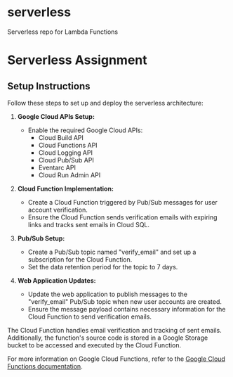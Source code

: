 # serverless
Serverless repo for Lambda Functions


# Serverless Assignment

## Setup Instructions

Follow these steps to set up and deploy the serverless architecture:

1. **Google Cloud APIs Setup:**
   - Enable the required Google Cloud APIs:
     - Cloud Build API
     - Cloud Functions API
     - Cloud Logging API
     - Cloud Pub/Sub API
     - Eventarc API
     - Cloud Run Admin API

2. **Cloud Function Implementation:**
   - Create a Cloud Function triggered by Pub/Sub messages for user account verification.
   - Ensure the Cloud Function sends verification emails with expiring links and tracks sent emails in Cloud SQL.

3. **Pub/Sub Setup:**
   - Create a Pub/Sub topic named "verify_email" and set up a subscription for the Cloud Function.
   - Set the data retention period for the topic to 7 days.

4. **Web Application Updates:**
   - Update the web application to publish messages to the "verify_email" Pub/Sub topic when new user accounts are created.
   - Ensure the message payload contains necessary information for the Cloud Function to send verification emails.

The Cloud Function handles email verification and tracking of sent emails. Additionally, the function's source code is stored in a Google Storage bucket to be accessed and executed by the Cloud Function.

For more information on Google Cloud Functions, refer to the [Google Cloud Functions documentation](https://cloud.google.com/functions/docs/concepts/overview#:~:text=Google%20Cloud%20Functions%20is%20a,event%20being%20watched%20is%20fired).